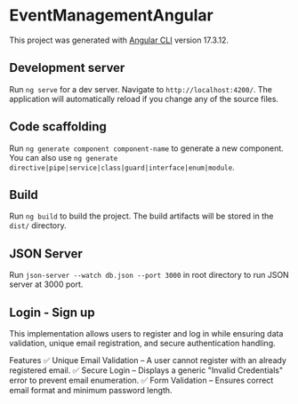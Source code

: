 # EventManagementAngular

This project was generated with [Angular CLI](https://github.com/angular/angular-cli) version 17.3.12.

## Development server

Run `ng serve` for a dev server. Navigate to `http://localhost:4200/`. The application will automatically reload if you change any of the source files.

## Code scaffolding

Run `ng generate component component-name` to generate a new component. You can also use `ng generate directive|pipe|service|class|guard|interface|enum|module`.

## Build

Run `ng build` to build the project. The build artifacts will be stored in the `dist/` directory.

## JSON Server

Run `json-server --watch db.json --port 3000` in root directory to run JSON server at 3000 port.

## Login - Sign up

This implementation allows users to register and log in while ensuring data validation, unique email registration, and secure authentication handling.

Features
✅ Unique Email Validation – A user cannot register with an already registered email.
✅ Secure Login – Displays a generic "Invalid Credentials" error to prevent email enumeration.
✅ Form Validation – Ensures correct email format and minimum password length.
